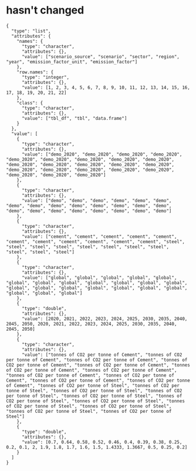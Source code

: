 # hasn't changed

    {
      "type": "list",
      "attributes": {
        "names": {
          "type": "character",
          "attributes": {},
          "value": ["scenario_source", "scenario", "sector", "region", "year", "emission_factor_unit", "emission_factor"]
        },
        "row.names": {
          "type": "integer",
          "attributes": {},
          "value": [1, 2, 3, 4, 5, 6, 7, 8, 9, 10, 11, 12, 13, 14, 15, 16, 17, 18, 19, 20, 21, 22]
        },
        "class": {
          "type": "character",
          "attributes": {},
          "value": ["tbl_df", "tbl", "data.frame"]
        }
      },
      "value": [
        {
          "type": "character",
          "attributes": {},
          "value": ["demo_2020", "demo_2020", "demo_2020", "demo_2020", "demo_2020", "demo_2020", "demo_2020", "demo_2020", "demo_2020", "demo_2020", "demo_2020", "demo_2020", "demo_2020", "demo_2020", "demo_2020", "demo_2020", "demo_2020", "demo_2020", "demo_2020", "demo_2020", "demo_2020", "demo_2020"]
        },
        {
          "type": "character",
          "attributes": {},
          "value": ["demo", "demo", "demo", "demo", "demo", "demo", "demo", "demo", "demo", "demo", "demo", "demo", "demo", "demo", "demo", "demo", "demo", "demo", "demo", "demo", "demo", "demo"]
        },
        {
          "type": "character",
          "attributes": {},
          "value": ["cement", "cement", "cement", "cement", "cement", "cement", "cement", "cement", "cement", "cement", "cement", "steel", "steel", "steel", "steel", "steel", "steel", "steel", "steel", "steel", "steel", "steel"]
        },
        {
          "type": "character",
          "attributes": {},
          "value": ["global", "global", "global", "global", "global", "global", "global", "global", "global", "global", "global", "global", "global", "global", "global", "global", "global", "global", "global", "global", "global", "global"]
        },
        {
          "type": "double",
          "attributes": {},
          "value": [2020, 2021, 2022, 2023, 2024, 2025, 2030, 2035, 2040, 2045, 2050, 2020, 2021, 2022, 2023, 2024, 2025, 2030, 2035, 2040, 2045, 2050]
        },
        {
          "type": "character",
          "attributes": {},
          "value": ["tonnes of CO2 per tonne of Cement", "tonnes of CO2 per tonne of Cement", "tonnes of CO2 per tonne of Cement", "tonnes of CO2 per tonne of Cement", "tonnes of CO2 per tonne of Cement", "tonnes of CO2 per tonne of Cement", "tonnes of CO2 per tonne of Cement", "tonnes of CO2 per tonne of Cement", "tonnes of CO2 per tonne of Cement", "tonnes of CO2 per tonne of Cement", "tonnes of CO2 per tonne of Cement", "tonnes of CO2 per tonne of Steel", "tonnes of CO2 per tonne of Steel", "tonnes of CO2 per tonne of Steel", "tonnes of CO2 per tonne of Steel", "tonnes of CO2 per tonne of Steel", "tonnes of CO2 per tonne of Steel", "tonnes of CO2 per tonne of Steel", "tonnes of CO2 per tonne of Steel", "tonnes of CO2 per tonne of Steel", "tonnes of CO2 per tonne of Steel", "tonnes of CO2 per tonne of Steel"]
        },
        {
          "type": "double",
          "attributes": {},
          "value": [0.7, 0.64, 0.58, 0.52, 0.46, 0.4, 0.39, 0.38, 0.25, 0.2, 0.1, 2, 1.9, 1.8, 1.7, 1.6, 1.5, 1.4333, 1.3667, 0.5, 0.25, 0.2]
        }
      ]
    }

